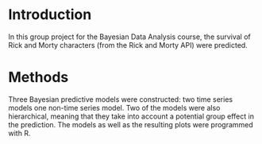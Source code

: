 # Introduction

In this group project for the Bayesian Data Analysis course, the survival of Rick and Morty characters (from the Rick and Morty API) were predicted. 

# Methods

Three Bayesian predictive models were constructed: two time series models one non-time series model. Two of the models were also hierarchical, meaning that they take into account a potential group effect in the prediction. The models as well as the resulting plots were programmed with R.

